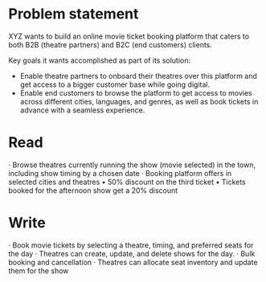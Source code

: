 # Problem statement

XYZ wants to build an online movie ticket booking platform that caters to both B2B (theatre partners) and B2C (end
customers) clients.

Key goals it wants accomplished as part of its solution:

- Enable theatre partners to onboard their theatres over this platform and get access to a bigger customer base while
  going digital.
- Enable end customers to browse the platform to get access to movies across different cities, languages, and genres, as
  well as book tickets in advance with a seamless experience.

# Read

· Browse theatres currently running the show (movie selected) in the town, including show timing by a chosen date ·
Booking platform offers in selected cities and theatres • 50% discount on the third ticket • Tickets booked for the
afternoon show get a 20% discount

# Write

· Book movie tickets by selecting a theatre, timing, and preferred seats for the day · Theatres can create, update, and
delete shows for the day. · Bulk booking and cancellation · Theatres can allocate seat inventory and update them for the
show


